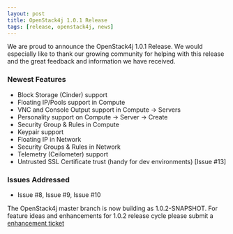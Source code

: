 ```yaml
---
layout: post
title: OpenStack4j 1.0.1 Release
tags: [release, openstack4j, news]
---
```


We are proud to announce the OpenStack4j 1.0.1 Release.  We would especially like to thank our growing community for helping with this release and the great feedback and information we have received.

### Newest Features

* Block Storage (Cinder) support
* Floating IP/Pools support in Compute
* VNC and Console Output support in Compute -> Servers
* Personality support on Compute -> Server -> Create
* Security Group & Rules in Compute
* Keypair support
* Floating IP in Network
* Security Groups & Rules in Network
* Telemetry (Ceilometer) support
* Untrusted SSL Certificate trust (handy for dev environments) [Issue #13]

### Issues Addressed 
* Issue #8, Issue #9, Issue #10

The OpenStack4j master branch is now building as 1.0.2-SNAPSHOT.  For feature ideas and enhancements for 1.0.2 release cycle please submit a <a href="https://github.com/gondor/openstack4j/issues/new" target="_blank">enhancement ticket</a>